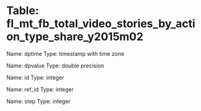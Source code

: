 Table: fl_mt_fb_total_video_stories_by_action_type_share_y2015m02
=================================================================

Name: dptime
Type: timestamp with time zone

Name: dpvalue
Type: double precision

Name: id
Type: integer

Name: ref_id
Type: integer

Name: step
Type: integer

